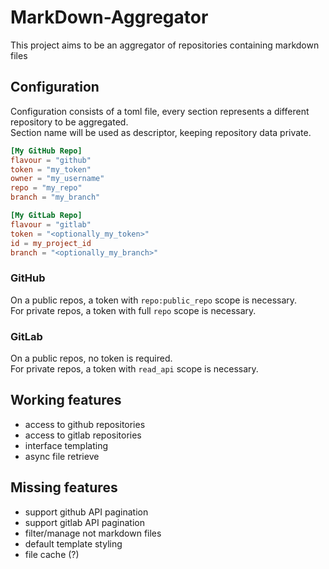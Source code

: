 # MarkDown-Aggregator

This project aims to be an aggregator of repositories containing markdown files

## Configuration

Configuration consists of a toml file, every section represents a different repository to be aggregated.<br />
Section name will be used as descriptor, keeping repository data private.

```toml
[My GitHub Repo]
flavour = "github"
token = "my_token"
owner = "my_username"
repo = "my_repo"
branch = "my_branch"

[My GitLab Repo]
flavour = "gitlab"
token = "<optionally_my_token>"
id = my_project_id
branch = "<optionally_my_branch>"
```

### GitHub

On a public repos, a token with `repo:public_repo` scope is necessary.<br />
For private repos, a token with full `repo` scope is necessary.

### GitLab

On a public repos, no token is required.<br />
For private repos, a token with `read_api` scope is necessary.

## Working features

* access to github repositories
* access to gitlab repositories
* interface templating
* async file retrieve

## Missing features

* support github API pagination
* support gitlab API pagination
* filter/manage not markdown files
* default template styling
* file cache (?)
